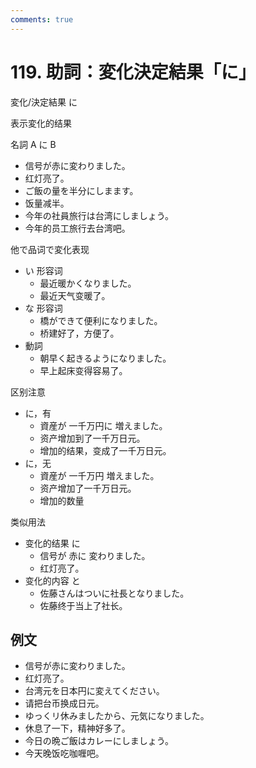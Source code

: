 ```yaml
---
comments: true
---
```


# 119. 助詞：変化決定結果「に」

変化/決定結果 に

表示変化的结果

名詞 A に B

- 信号が赤に変わりました。
- 红灯亮了。
- ご飯の量を半分にしまます。
- 饭量减半。
- 今年の社員旅行は台湾にしましょう。
- 今年的员工旅行去台湾吧。

他で品词で変化表现

- い 形容词
    - 最近暖かくなりました。
    - 最近天气变暖了。
- な 形容词
    - 橋ができて便利になりました。
    - 桥建好了，方便了。
- 動詞
    - 朝早く起きるようになりました。
    - 早上起床变得容易了。

区别注意

- に，有
    - 資産が 一千万円に 増えました。
    - 资产增加到了一千万日元。
    - 增加的结果，变成了一千万日元。
- に，无
    - 資産が 一千万円 増えました。
    - 资产增加了一千万日元。
    - 增加的数量

类似用法

- 变化的结果 に
    - 信号が 赤に 変わりました。
    - 红灯亮了。
- 变化的内容 と
    - 佐藤さんはついに社長となりました。
    - 佐藤终于当上了社长。

## 例文

- 信号が赤に変わりました。
- 红灯亮了。
- 台湾元を日本円に変えてください。
- 请把台币换成日元。
- ゆっくリ休みましたから、元気になりました。
- 休息了一下，精神好多了。
- 今日の晩ご飯はカレーにしましょう。
- 今天晚饭吃咖喱吧。
